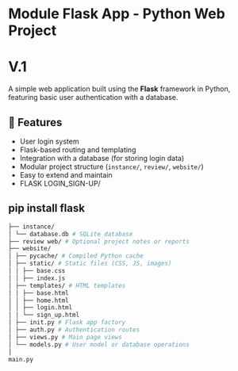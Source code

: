 # Module Flask App - Python Web Project
# V.1

A simple web application built using the **Flask** framework in Python, featuring basic user authentication with a database.

## 🔧 Features

- User login system
- Flask-based routing and templating
- Integration with a database (for storing login data)
- Modular project structure (`instance/`, `review/`, `website/`)
- Easy to extend and maintain
- FLASK LOGIN_SIGN-UP/

## pip install flask

  
```bash
├── instance/
│ └── database.db # SQLite database
├── review web/ # Optional project notes or reports
├── website/
│ ├── pycache/ # Compiled Python cache
│ ├── static/ # Static files (CSS, JS, images)
│ │ ├── base.css
│ │ ├── index.js
│ ├── templates/ # HTML templates
│ │ ├── base.html
│ │ ├── home.html
│ │ ├── login.html
│ │ └── sign_up.html
│ ├── init.py # Flask app factory
│ ├── auth.py # Authentication routes
│ ├── views.py # Main page views
│ └── models.py # User model or database operations
│ 
main.py
